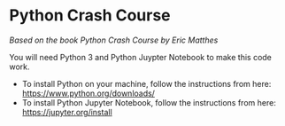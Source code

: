 # Python Crash Course

_Based on the book Python Crash Course by Eric Matthes_

You will need Python 3 and Python Juypter Notebook to make this code work. 

* To install Python on your machine, follow the instructions from here: https://www.python.org/downloads/
* To install Python Jupyter Notebook, follow the instructions from here:  https://jupyter.org/install
 
